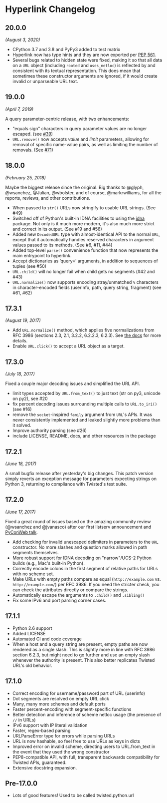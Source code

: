 # Hyperlink Changelog

## 20.0.0

*(August 3, 2020)*

* CPython 3.7 and 3.8 and PyPy3 added to test matrix
* Hyperlink now has type hints and they are now exported per
  [PEP 561](https://www.python.org/dev/peps/pep-0561/).
* Several bugs related to hidden state were fixed, making it so that all data
  on a `URL` object (including `rooted` and `uses_netloc`) is reflected by and
  consistent with its textual representation.
  This does mean that sometimes these constructor arguments are ignored, if it
  would create invalid or unparseable URL text.

## 19.0.0

*(April 7, 2019)*

A query parameter-centric release, with two enhancements:

* "equals sign" characters in query parameter values are no longer
  escaped. (see
  [#39](https://github.com/python-hyper/hyperlink/pull/39))
* `URL.remove()` now accepts *value* and *limit* parameters, allowing
  for removal of specific name-value pairs, as well as limiting the
  number of removals.
  (See [#71](https://github.com/python-hyper/hyperlink/pull/71))

## 18.0.0

*(February 25, 2018)*

Maybe the biggest release since the original. Big thanks to @glyph,
@wsanchez, @Julian, @wbolster, and of course, @markrwilliams, for all
the reports, reviews, and other contributions.

* When passed to `str()` URLs now stringify to usable URL
  strings. (See #49)
* Switched off of Python's built-in IDNA facilities to using the
  [idna](https://pypi.python.org/pypi/idna) package. Not only is it
  much more modern, it's also much more strict and correct in its
  output. (See #19 and #56)
* Added new `DecodedURL` type with almost-identical API to the normal
  `URL`, except that it automatically handles reserved characters in
  argument values passed to its methods. (See #6, #11, #44)
* Added top-level `parse()` convenience function that now represents
  the main entrypoint to hyperlink.
* Accept dictionaries as ‘query=’ arguments, in addition to
  sequences of tuples (see #50)
* `URL.child()` will no longer fail when child gets no segments (#42 and #43)
* `URL.normalize()` now supports encoding stray/unmatched `%` characters
  in character-encoded fields (userinfo, path, query string, fragment)
  (see #61, #62)

## 17.3.1

*(August 19, 2017)*

* Add `URL.normalize()` method, which applies five normalizations from
  RFC 3986 (sections 2.3, 2.1, 3.2.2, 6.2.2.3, 6.2.3). See [the docs](http://hyperlink.readthedocs.io/en/latest/api.html#hyperlink.URL.normalize)
  for more details.
* Enable `URL.click()` to accept a URL object as a target.

## 17.3.0

*(July 18, 2017)*

Fixed a couple major decoding issues and simplified the URL API.

* limit types accepted by `URL.from_text()` to just text (str on py3,
  unicode on py2), see #20
* fix percent decoding issues surrounding multiple calls to
  `URL.to_iri()` (see #16)
* remove the `socket`-inspired `family` argument from `URL`'s APIs. It
  was never consistently implemented and leaked slightly more problems
  than it solved.
* Improve authority parsing (see #26)
* include LICENSE, README, docs, and other resources in the package

## 17.2.1

*(June 18, 2017)*

A small bugfix release after yesterday's big changes. This patch
version simply reverts an exception message for parameters expecting
strings on Python 3, returning to compliance with Twisted's test
suite.

## 17.2.0

*(June 17, 2017)*

Fixed a great round of issues based on the amazing community review
(@wsanchez and @jvanasco) after our first listserv announcement and
[PyConWeb talk](https://www.youtube.com/watch?v=EIkmADO-r10).

* Add checking for invalid unescaped delimiters in parameters to the
  `URL` constructor. No more slashes and question marks allowed in
  path segments themselves.
* More robust support for IDNA decoding on "narrow"/UCS-2 Python
  builds (e.g., Mac's built-in Python).
* Correctly encode colons in the first segment of relative paths for
  URLs with no scheme set.
* Make URLs with empty paths compare as equal (`http://example.com`
  vs. `http://example.com/`) per RFC 3986. If you need the stricter
  check, you can check the attributes directly or compare the strings.
* Automatically escape the arguments to `.child()` and `.sibling()`
* Fix some IPv6 and port parsing corner cases.

## 17.1.1

* Python 2.6 support
* Added LICENSE
* Automated CI and code coverage
* When a host and a query string are present, empty paths are now
  rendered as a single slash. This is slightly more in line with RFC
  3986 section 6.2.3, but might need to go further and use an empty
  slash whenever the authority is present. This also better replicates
  Twisted URL's old behavior.

## 17.1.0

* Correct encoding for username/password part of URL (userinfo)
* Dot segments are resolved on empty URL.click
* Many, many more schemes and default ports
* Faster percent-encoding with segment-specific functions
* Better detection and inference of scheme netloc usage (the presence
  of `//` in URLs)
* IPv6 support with IP literal validation
* Faster, regex-based parsing
* URLParseError type for errors while parsing URLs
* URL is now hashable, so feel free to use URLs as keys in dicts
* Improved error on invalid scheme, directing users to URL.from_text
  in the event that they used the wrong constructor
* PEP8-compatible API, with full, transparent backwards compatibility
  for Twisted APIs, guaranteed.
* Extensive docstring expansion.

## Pre-17.0.0

* Lots of good features! Used to be called twisted.python.url
